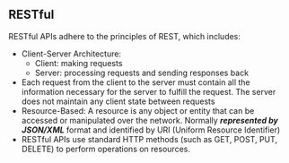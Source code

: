 ## RESTful
RESTful APIs adhere to the principles of REST, which includes:
- Client-Server Architecture: 
    * Client: making requests
    * Server:  processing requests and sending responses back
- Each request from the client to the server must contain all the information necessary for the server to fulfill the request. The server does not maintain any client state between requests
- Resource-Based: A resource is any object or entity that can be accessed or manipulated over the network. Normally ***represented by JSON/XML*** format and identified by URI (Uniform Resource Identifier)
- RESTful APIs use standard HTTP methods (such as GET, POST, PUT, DELETE) to perform operations on resources.